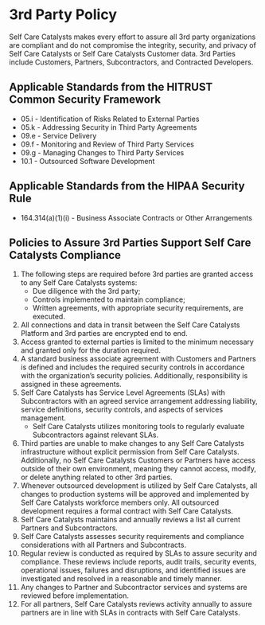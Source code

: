 

# 3rd Party Policy

Self Care Catalysts makes every effort to assure all 3rd party organizations are compliant and do not compromise the integrity, security, and privacy of Self Care Catalysts or Self Care Catalysts Customer data. 3rd Parties include Customers, Partners, Subcontractors, and Contracted Developers.

## Applicable Standards from the HITRUST Common Security Framework

*  05.i - Identification of Risks Related to External Parties
*  05.k - Addressing Security in Third Party Agreements
*  09.e - Service Delivery
*  09.f - Monitoring and Review of Third Party Services
*  09.g - Managing Changes to Third Party Services
*  10.1 - Outsourced Software Development

## Applicable Standards from the HIPAA Security Rule

* 164.314(a)(1)(i) - Business Associate Contracts or Other Arrangements

## Policies to Assure 3rd Parties Support Self Care Catalysts Compliance

1. The following steps are required before 3rd parties are granted access to any Self Care Catalysts systems:
	* Due diligence with the 3rd party;
	* Controls implemented to maintain compliance;
	* Written agreements, with appropriate security requirements, are executed.
2. All connections and data in transit between the Self Care Catalysts Platform and 3rd parties are encrypted end to end.
3. Access granted to external parties is limited to the minimum necessary and granted only for the duration required.
4. A standard business associate agreement with Customers and Partners is defined and includes the required security controls in accordance with the organization’s security policies. Additionally, responsibility is assigned in these agreements.
5. Self Care Catalysts has Service Level Agreements (SLAs) with Subcontractors with an agreed service arrangement addressing liability, service definitions, security controls, and aspects of services management.
	* Self Care Catalysts utilizes monitoring tools to regularly evaluate Subcontractors against relevant SLAs.
7. Third parties are unable to make changes to any Self Care Catalysts infrastructure without explicit permission from Self Care Catalysts. Additionally, no Self Care Catalysts Customers or Partners have access outside of their own environment, meaning they cannot access, modify, or delete anything related to other 3rd parties. 
8. Whenever outsourced development is utilized by Self Care Catalysts, all changes to production systems will be approved and implemented by Self Care Catalysts workforce members only. All outsourced development requires a formal contract with Self Care Catalysts.
9. Self Care Catalysts maintains and annually reviews a list all current Partners and Subcontractors.
10. Self Care Catalysts assesses security requirements and compliance considerations with all Partners and Subcontracts.
11. Regular review is conducted as required by SLAs to assure security and compliance. These reviews include reports, audit trails, security events, operational issues, failures and disruptions, and identified issues are investigated and resolved in a reasonable and timely manner.
13. Any changes to Partner and Subcontractor services and systems are reviewed before implementation.
14. For all partners, Self Care Catalysts reviews activity annually to assure partners are in line with SLAs in contracts with Self Care Catalysts. 
